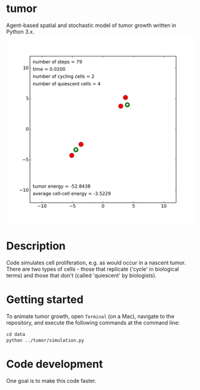 tumor
======
Agent-based spatial and stochastic model of tumor growth written in Python 3.x. <img src="data/tumor.gif">

Description
======
Code simulates cell proliferation, e.g. as would occur in a nascent tumor. There are two types of cells - those that replicate ('cycle' in biological terms) and those that don't (called 'quiescent' by biologists). 

Getting started
======
To animate tumor growth, open `Terminal` (on a Mac), navigate to the repository, and execute the following commands at the command line:
```
cd data
python ../tumor/simulation.py
````

Code development
======
One goal is to make this code faster. 

 
